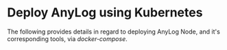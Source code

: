 # Deploy AnyLog using Kubernetes 

The following provides details in regard to deploying AnyLog Node, and it's corresponding tools, via _docker-compose_.
